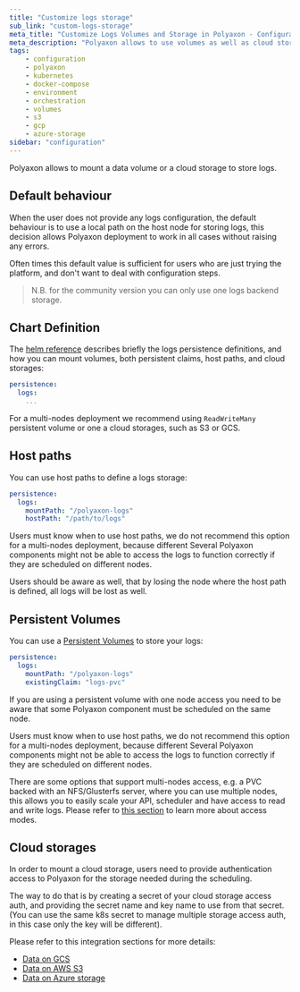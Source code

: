 ```yaml
---
title: "Customize logs storage"
sub_link: "custom-logs-storage"
meta_title: "Customize Logs Volumes and Storage in Polyaxon - Configuration"
meta_description: "Polyaxon allows to use volumes as well as cloud storages for storing logs."
tags:
    - configuration
    - polyaxon
    - kubernetes
    - docker-compose
    - environment
    - orchestration
    - volumes
    - s3
    - gcp
    - azure-storage
sidebar: "configuration"
---
```


Polyaxon allows to mount a data volume or a cloud storage to store logs.

## Default behaviour

When the user does not provide any logs configuration, the default behaviour is to use a local path on the host node for storing logs, 
this decision allows Polyaxon deployment to work in all cases without raising any errors.

Often times this default value is sufficient for users who are just trying the platform, and don't want to deal with configuration steps.

> N.B. for the community version you can only use one logs backend storage.

## Chart Definition

The [helm reference](/references/polyaxon-helm-reference/#persistence) describes briefly the logs persistence definitions,
and how you can mount volumes, both persistent claims, host paths, and cloud storages:


```yaml
persistence:
  logs:
    ...
```

For a multi-nodes deployment we recommend using `ReadWriteMany` persistent volume or one a cloud storages, such as S3 or GCS.

## Host paths

You can use host paths to define a logs storage:

```yaml
persistence:
  logs:
    mountPath: "/polyaxon-logs"
    hostPath: "/path/to/logs"
```

Users must know when to use host paths, we do not recommend this option for a multi-nodes deployment, 
because different Several Polyaxon components might not be able to access the logs to function correctly if they are scheduled on different nodes.

Users should be aware as well, that by losing the node where the host path is defined, all logs will be lost as well.

## Persistent Volumes

You can use a [Persistent Volumes](https://kubernetes.io/docs/concepts/storage/persistent-volumes/) to store your logs:

```yaml
persistence:
  logs:
    mountPath: "/polyaxon-logs"
    existingClaim: "logs-pvc"
```

If you are using a persistent volume with one node access you need to be aware that some Polyaxon component must be scheduled on the same node.

Users must know when to use host paths, we do not recommend this option for a multi-nodes deployment, 
because different Several Polyaxon components might not be able to access the logs to function correctly if they are scheduled on different nodes.

There are some options that support multi-nodes access, e.g. a PVC backed with an NFS/Glusterfs server, 
where you can use multiple nodes, this allows you to easily scale your API, scheduler and have access to read and write logs. 
Please refer to [this section](https://kubernetes.io/docs/concepts/storage/persistent-volumes/#access-modes) to learn more about access modes.

## Cloud storages

In order to mount a cloud storage, 
users need to provide authentication access to Polyaxon for the storage needed during the scheduling.

The way to do that is by creating a secret of your cloud storage access auth, 
and providing the secret name and key name to use from that secret. 
(You can use the same k8s secret to manage multiple storage access auth, in this case only the key will be different).

Please refer to this integration sections for more details:

 * [Data on GCS](/integrations/logs-on-gcs/)
 * [Data on AWS S3](/integrations/logs-on-s3/)
 * [Data on Azure storage](/integrations/logs-on-azure/)

